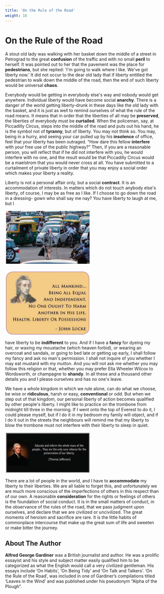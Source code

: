```yaml
---
title: 'On the Rule of the Road'
weight: 16
---
```


# On the Rule of the Road

A stout old lady was walking with her basket down the middle of a street in Petrograd to the great **confusion** of the traffic and with no small **peril** to herself. It was pointed out to her that the pavement was the place for **pedestrians**, but she replied: 'I'm going to walk where I like. We've got liberty now.' It did not occur to the dear old lady that if liberty entitled the pedestrian to walk down the middle of the road, then the end of such liberty would be universal **chaos**.

Everybody would be getting in everybody else's way and nobody would get anywhere. Individual liberty would have become social **anarchy**. There is a danger of the world getting liberty-drunk in these days like the old lady with the basket, and it is just as well to remind ourselves of what the rule of the road means. It means that in order that the liberties of all may be **preserved**, the liberties of everybody must be **curtailed**. When the policeman, say, at Piccadilly Circus, steps into the middle of the road and puts out his hand, he is the symbol not of **tyranny**, but of liberty. You may not think so. You may, being in a hurry, and seeing your car pulled up by his **insolence** of office, feel that your liberty has been outraged. “How dare this fellow **interfere** with your free use of the public highway?” Then, if you are a reasonable person, you will reflect that if he did not interfere with you, he would interfere with no one, and the result would be that Piccadilly Circus would be a maelstrom that you would never cross at all. You have submitted to a curtailment of private liberty in order that you may enjoy a social order which makes your liberty a reality. 

Liberty is not a personal affair only, but a social **contract**. It is an accommodation of interests. In matters which do not touch anybody else's liberty, of course, I may be as free as I like. If I choose to go down the road in a dressing- gown who shall say me nay? You have liberty to laugh at me, but I

![](21.png)


![](22.png)

 have liberty to be **indifferent** to you. And if I have a **fancy** for dyeing my hair, or waxing my moustache (which heaven forbid), or wearing an overcoat and sandals, or going to bed late or getting up early, I shall follow my fancy and ask no man's permission. I shall not inquire of you whether I may eat mustard with my mutton. And you will not ask me whether you may follow this religion or that, whether you may prefer Ella Wheeler Wilcox to Wordsworth, or champagne to **shandy**. In all these and a thousand other details you and I please ourselves and has no one's leave. 

We have a whole kingdom in which we rule alone, can do what we choose, be wise or **ridiculous**, harsh or easy, **conventional** or odd. But when we step out of that kingdom, our personal liberty of action becomes qualified by other people's liberty. I might like to practice on the trombone from midnight till three in the morning. If I went onto the top of Everest to do it, I could please myself, but if I do it in my bedroom my family will object, and if I do it out in the streets the neighbours will remind me that my liberty to blow the trombone must not interfere with their liberty to sleep in quiet.

![](23.png)

There are a lot of people in the world, and I have to **accommodate** my liberty to their liberties. We are all liable to forget this, and unfortunately we are much more conscious of the imperfections of others in this respect than of our own. A reasonable **consideration** for the rights or feelings of others is the foundation of social conduct. It is in the small matters of conduct, in the observance of the rules of the road, that we pass judgment upon ourselves, and declare that we are civilized or uncivilized. The great moments of heroism and sacrifice are rare. It is the little habits of commonplace intercourse that make up the great sum of life and sweeten or make bitter the journey.

## About The Author

**Alfred George Gardiner** was a British journalist and author. He was a prolific essayist and his style and subject matter easily qualified him to be categorized as what the English would call a very civilized gentleman. His essays include ‘On Habits’, ‘On Being Tidy’ and ‘On Talk and Talkers’. ‘On the Rule of the Road’, was included in one of Gardiner’s compilations titled ‘Leaves in the Wind’ and was published under his pseudonym “Alpha of the Plough”.

